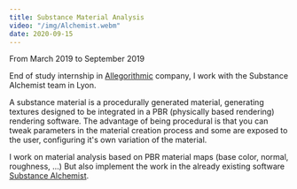 ```yaml
---
title: Substance Material Analysis
video: "/img/Alchemist.webm"
date: 2020-09-15
---
```

From March 2019 to September 2019


End of study internship in [Allegorithmic](https://www.substance3d.com/) company, I work with the Substance Alchemist team in Lyon.

A substance material is a procedurally generated material, generating textures designed to be integrated in a PBR 
(physically based rendering) rendering software.
The advantage of being procedural is that you can tweak parameters in the material creation process and some are exposed to 
the user, configuring it's own variation of the material.


I work on material analysis based on PBR material maps (base color, normal, roughness, ...) 
But also implement the work in the already existing software [Substance Alchemist](https://www.substance3d.com/products/substance-alchemist).


